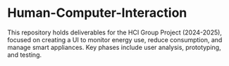 # Human-Computer-Interaction
This repository holds deliverables for the HCI Group Project (2024-2025), focused on creating a UI to monitor energy use, reduce consumption, and manage smart appliances. Key phases include user analysis, prototyping, and testing.
